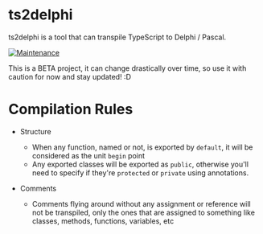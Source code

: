 # ts2delphi
ts2delphi is a tool that can transpile TypeScript to Delphi / Pascal.

[![Maintenance](https://img.shields.io/badge/Maintained%3F-no-red.svg)](https://bitbucket.org/lbesson/ansi-colors)

This is a BETA project, it can change drastically over time, so use it with caution for now and stay updated! :D

# Compilation Rules
- Structure
    - When any function, named or not, is exported by `default`, it will be considered as the unit `begin` point
    - Any exported classes will be exported as `public`, otherwise you'll need to specify if they're `protected` or `private` using annotations.

- Comments
    - Comments flying around without any assignment or reference will not be transpiled, only the ones that are assigned to something like classes, methods, functions, variables, etc
